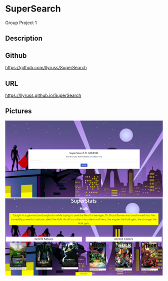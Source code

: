 # SuperSearch
Group Project 1
## Description




## Github
https://github.com/llyruss/SuperSearch
## URL
https://llyruss.github.io/SuperSearch
## Pictures
![img](Assets/css/super%20search1.png)
![img](Assets/css/super%20search%20photo.png)
